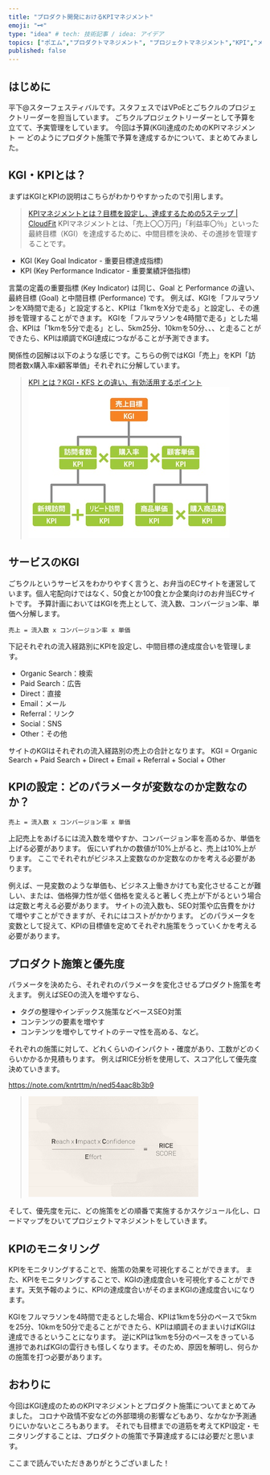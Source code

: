 ```yaml
---
title: "プロダクト開発におけるKPIマネジメント"
emoji: "🗝️"
type: "idea" # tech: 技術記事 / idea: アイデア
topics: ["ポエム","プロダクトマネジメント", "プロジェクトマネジメント","KPI","メモ"]
published: false
---
```


## はじめに

平下@スターフェスティバルです。スタフェスではVPoEとごちクルのプロジェクトリーダーを担当しています。
ごちクルプロジェクトリーダーとして予算を立てて、予実管理をしています。
今回は予算(KGI)達成のためのKPIマネジメント ー どのようにプロダクト施策で予算を達成するかについて、まとめてみました。


## KGI・KPIとは？

まずはKGIとKPIの説明はこちらがわかりやすかったので引用します。

> [KPIマネジメントとは？目標を設定し、達成するための5ステップ | CloudFit](https://cloudfit.co.jp/article/167)
> KPIマネジメントとは、「売上〇〇万円」「利益率〇％」といった最終目標（KGI）を達成するために、中間目標を決め、その進捗を管理することです。

 - KGI (Key Goal Indicator - 重要目標達成指標)
 - KPI (Key Performance Indicator - 重要業績評価指標)

言葉の定義の重要指標 (Key Indicator) は同じ、Goal と Performance の違い、最終目標 (Goal) と中間目標 (Performance) です。
例えば、KGIを「フルマラソンをX時間で走る」と設定すると、KPIは「1kmをX分で走る」と設定し、その進捗を管理することができます。
KGIを「フルマラソンを4時間で走る」とした場合、KPIは「1kmを5分で走る」とし、5km25分、10kmを50分、、、と走ることができたら、KPIは順調でKGI達成につながることが予測できます。

関係性の図解は以下のような感じです。こちらの例ではKGI「売上」をKPI「訪問者数x購入率x顧客単価」それぞれに分解しています。

> [KPI とは？KGI・KFS との違い、有効活用するポイント](https://www.tableau.com/ja-jp/learn/articles/what-is-KPI)
> ![](/images/dc81398e2ffc63/kpi.jpg)

## サービスのKGI

ごちクルというサービスをわかりやすく言うと、お弁当のECサイトを運営しています。個人宅配向けではなく、50食とか100食とか企業向けのお弁当ECサイトです。
予算計画においてはKGIを売上として、流入数、コンバージョン率、単価へ分解します。

```
売上 = 流入数 x コンバージョン率 x 単価
```

下記それぞれの流入経路別にKPIを設定し、中間目標の達成度合いを管理します。
- Organic Search：検索
- Paid Search：広告
- Direct：直接
- Email：メール
- Referral：リンク
- Social：SNS
- Other：その他

サイトのKGIはそれぞれの流入経路別の売上の合計となります。
KGI = Organic Search + Paid Search + Direct + Email + Referral + Social + Other


## KPIの設定：どのパラメータが変数なのか定数なのか？

```
売上 = 流入数 x コンバージョン率 x 単価
```

上記売上をあげるには流入数を増やすか、コンバージョン率を高めるか、単価を上げる必要があります。
仮にいずれかの数値が10%上がると、売上は10%上がります。
ここでそれぞれがビジネス上変数なのか定数なのかを考える必要があります。

例えば、一見変数のような単価も、ビジネス上働きかけても変化させることが難しい、または、価格弾力性が低く価格を変えると著しく売上が下がるという場合は定数と考える必要があります。
サイトの流入数も、SEO対策や広告費をかけて増やすことができますが、それにはコストがかかります。
どのパラメータを変数として捉えて、KPIの目標値を定めてそれぞれ施策をうっていくかを考える必要があります。


## プロダクト施策と優先度

パラメータを決めたら、それぞれのパラメータを変化させるプロダクト施策を考えます。
例えばSEOの流入を増やすなら、
- タグの整理やインデックス施策などベースSEO対策
- コンテンツの要素を増やす
- コンテンツを増やしてサイトのテーマ性を高める、など。

それぞれの施策に対して、どれくらいのインパクト・確度があり、工数がどのくらいかかるか見積もります。
例えばRICE分析を使用して、スコア化して優先度決めていきます。

https://note.com/kntrttm/n/ned54aac8b3b9
> ![](/images/dc81398e2ffc63/rice.png)

そして、優先度を元に、どの施策をどの順番で実施するかスケジュール化し、ロードマップをひいてプロジェクトマネジメントをしていきます。

## KPIのモニタリング
KPIをモニタリングすることで、施策の効果を可視化することができます。
また、KPIをモニタリングすることで、KGIの達成度合いを可視化することができます。天気予報のように、KPIの達成度合いがそのままKGIの達成度合いになります。

KGIをフルマラソンを4時間で走るとした場合、KPIは1kmを5分のペースで5kmを25分、10kmを50分で走ることができたら、KPIは順調そのままいけばKGIは達成できるということになります。
逆にKPIは1kmを5分のペースをきっている進捗であればKGIの雲行きも怪しくなります。そのため、原因を解明し、何らかの施策を打つ必要があります。

## おわりに
今回はKGI達成のためのKPIマネジメントとプロダクト施策についてまとめてみました。
コロナや政情不安などの外部環境の影響などもあり、なかなか予測通りにいかないところもあります。
それでも目標までの道筋を考えてKPI設定・モニタリングすることは、プロダクトの施策で予算達成するには必要だと思います。

ここまで読んでいただきありがとうございました！